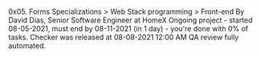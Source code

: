 0x05. Forms
 Specializations > Web Stack programming > Front-end
 By David Dias, Senior Software Engineer at HomeX
 Ongoing project - started 08-05-2021, must end by 08-11-2021 (in 1 day) - you're done with 0% of tasks.
 Checker was released at 08-08-2021 12:00 AM
 QA review fully automated.